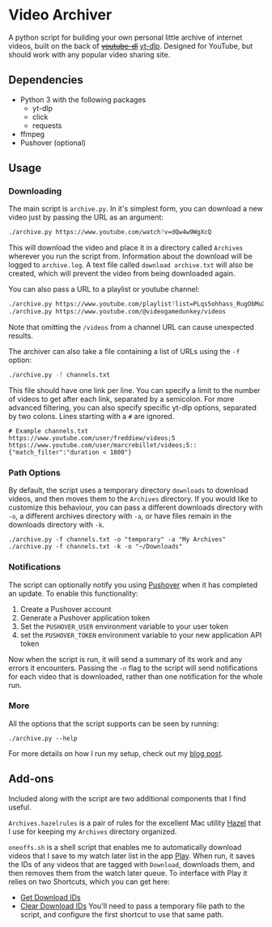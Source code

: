 # Video Archiver
A python script for building your own personal little archive of internet videos, built on the back of [~~youtube-dl~~](https://github.com/ytdl-org/youtube-dl) [yt-dlp](https://github.com/yt-dlp/yt-dlp). Designed for YouTube, but should work with any popular video sharing site.

## Dependencies
- Python 3 with the following packages
	- yt-dlp
	- click
	- requests
- ffmpeg
- Pushover (optional)

## Usage
### Downloading
The main script is `archive.py`. In it's simplest form, you can download a new video just by passing the URL as an argument:
```sh
./archive.py https://www.youtube.com/watch?v=dQw4w9WgXcQ
```
This will download the video and place it in a directory called `Archives` wherever you run the script from. Information about the download will be logged to `archive.log`. A text file called `download archive.txt` will also be created, which will prevent the video from being downloaded again.

You can also pass a URL to a playlist or youtube channel:
```sh
./archive.py https://www.youtube.com/playlist?list=PLqs5ohhass_RugObMuXClrZh7dP0g4e5l
./archive.py https://www.youtube.com/@videogamedunkey/videos
```
Note that omitting the `/videos` from a channel URL can cause unexpected results.

The archiver can also take a file containing a list of URLs using the `-f` option:

```sh
./archive.py -f channels.txt
```
This file should have one link per line. You can specify a limit to the number of videos to get after each link, separated by a semicolon. For more advanced filtering, you can also specify specific yt-dlp options, separated by two colons. Lines starting with a `#` are ignored.
```
# Example channels.txt
https://www.youtube.com/user/freddiew/videos;5
https://www.youtube.com/user/marcrebillet/videos;5::{"match_filter":"duration < 1800"}
```

### Path Options
By default, the script uses a temporary directory `downloads` to download videos, and then moves them to the `Archives` directory. If you would like to customize this behaviour, you can pass a different downloads directory with `-o`, a different archives directory with `-a`, or have files remain in the downloads directory with `-k`.
```
./archive.py -f channels.txt -o "temporary" -a "My Archives"
./archive.py -f channels.txt -k -o "~/Downloads"
```

### Notifications
The script can optionally notify you using [Pushover](https://pushover.net) when it has completed an update. To enable this functionality:
1. Create a Pushover account
1. Generate a Pushover application token
1. Set the `PUSHOVER_USER` environment variable to your user token
1. set the `PUSHOVER_TOKEN` environment variable to your new application API token

Now when the script is run, it will send a summary of its work and any errors it encounters. Passing the `-n` flag to the script will send notifications for each video that is downloaded, rather than one notification for the whole run.

### More
All the options that the script supports can be seen by running:
```
./archive.py --help
```
For more details on how I run my setup, check out my [blog post](https://treeb.net/2023/01/01/building-a-youtube-archive-system/).

## Add-ons
Included along with the script are two additional components that I find useful.

`Archives.hazelrules` is a pair of rules for the excellent Mac utility [Hazel](https://www.noodlesoft.com) that I use for keeping my `Archives` directory organized.

`oneoffs.sh` is a shell script that enables me to automatically download videos that I save to my watch later list in the app [Play](https://apps.apple.com/us/app/play-save-videos-watch-later/id1596506190). When run, it saves the IDs of any videos that are tagged with `Download`, downloads them, and then removes them from the watch later queue. To interface with Play it relies on two Shortcuts, which you can get here:
- [Get Download IDs](https://www.icloud.com/shortcuts/90914ac81a554ec682077cf298375954)
- [Clear Download IDs](https://www.icloud.com/shortcuts/88565a9fda414493a0470ee9eb2e9d8c)
You'll need to pass a temporary file path to the script, and configure the first shortcut to use that same path.